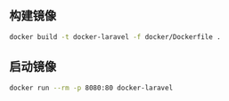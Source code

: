 ## 构建镜像

```bash
docker build -t docker-laravel -f docker/Dockerfile .
```

## 启动镜像

```bash
docker run --rm -p 8080:80 docker-laravel
```